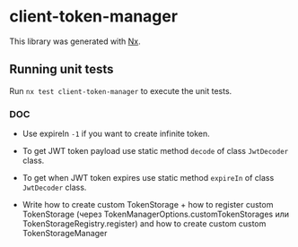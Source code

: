 # client-token-manager

This library was generated with [Nx](https://nx.dev).

## Running unit tests

Run `nx test client-token-manager` to execute the unit tests.

### DOC

-   Use expireIn `-1` if you want to create infinite token.

-   To get JWT token payload use static method `decode` of class `JwtDecoder` class.

-   To get when JWT token expires use static method `expireIn` of class `JwtDecoder` class.

-   Write how to create custom TokenStorage + how to register custom TokenStorage (через TokenManagerOptions.customTokenStorages или TokenStorageRegistry.register) and how to create custom custom TokenStorageManager
